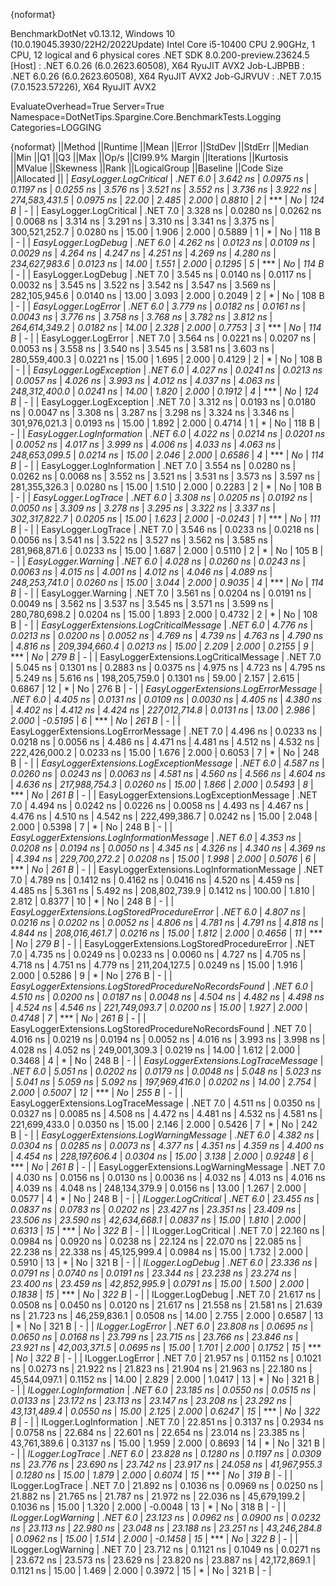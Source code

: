 {noformat}

BenchmarkDotNet v0.13.12, Windows 10 (10.0.19045.3930/22H2/2022Update)
Intel Core i5-10400 CPU 2.90GHz, 1 CPU, 12 logical and 6 physical cores
.NET SDK 8.0.200-preview.23624.5
  [Host]     : .NET 6.0.26 (6.0.2623.60508), X64 RyuJIT AVX2
  Job-LJBPBB : .NET 6.0.26 (6.0.2623.60508), X64 RyuJIT AVX2
  Job-GJRVUV : .NET 7.0.15 (7.0.1523.57226), X64 RyuJIT AVX2

EvaluateOverhead=True  Server=True  Namespace=DotNetTips.Spargine.Core.BenchmarkTests.Logging  
Categories=LOGGING  

{noformat}
||Method                                                ||Runtime  ||Mean      ||Error     ||StdDev    ||StdErr    ||Median    ||Min       ||Q1        ||Q3        ||Max       ||Op/s          ||CI99.9% Margin ||Iterations ||Kurtosis ||MValue ||Skewness ||Rank ||LogicalGroup ||Baseline ||Code Size ||Allocated ||
| *EasyLogger.LogCritical*                                | *.NET 6.0* |  *3.642 ns* | *0.0975 ns* | *0.1197 ns* | *0.0255 ns* |  *3.576 ns* |  *3.521 ns* |  *3.552 ns* |  *3.736 ns* |  *3.922 ns* | *274,583,431.5* |      *0.0975 ns* |      *22.00* |    *2.485* |  *2.000* |   *0.8810* |    *2* | ***            | *No*       |     *124 B* |         *-* |
| EasyLogger.LogCritical                                | .NET 7.0 |  3.328 ns | 0.0280 ns | 0.0262 ns | 0.0068 ns |  3.314 ns |  3.291 ns |  3.310 ns |  3.341 ns |  3.375 ns | 300,521,252.7 |      0.0280 ns |      15.00 |    1.906 |  2.000 |   0.5889 |    1 | *            | No       |     118 B |         - |
| *EasyLogger.LogDebug*                                   | *.NET 6.0* |  *4.262 ns* | *0.0123 ns* | *0.0109 ns* | *0.0029 ns* |  *4.264 ns* |  *4.247 ns* |  *4.251 ns* |  *4.269 ns* |  *4.280 ns* | *234,627,983.6* |      *0.0123 ns* |      *14.00* |    *1.551* |  *2.000* |   *0.1295* |    *5* | ***            | *No*       |     *114 B* |         *-* |
| EasyLogger.LogDebug                                   | .NET 7.0 |  3.545 ns | 0.0140 ns | 0.0117 ns | 0.0032 ns |  3.545 ns |  3.522 ns |  3.542 ns |  3.547 ns |  3.569 ns | 282,105,945.6 |      0.0140 ns |      13.00 |    3.093 |  2.000 |   0.2049 |    2 | *            | No       |     108 B |         - |
| *EasyLogger.LogError*                                   | *.NET 6.0* |  *3.779 ns* | *0.0182 ns* | *0.0161 ns* | *0.0043 ns* |  *3.776 ns* |  *3.758 ns* |  *3.768 ns* |  *3.782 ns* |  *3.812 ns* | *264,614,349.2* |      *0.0182 ns* |      *14.00* |    *2.328* |  *2.000* |   *0.7753* |    *3* | ***            | *No*       |     *114 B* |         *-* |
| EasyLogger.LogError                                   | .NET 7.0 |  3.564 ns | 0.0221 ns | 0.0207 ns | 0.0053 ns |  3.558 ns |  3.540 ns |  3.545 ns |  3.581 ns |  3.603 ns | 280,559,400.3 |      0.0221 ns |      15.00 |    1.695 |  2.000 |   0.4129 |    2 | *            | No       |     108 B |         - |
| *EasyLogger.LogException*                               | *.NET 6.0* |  *4.027 ns* | *0.0241 ns* | *0.0213 ns* | *0.0057 ns* |  *4.026 ns* |  *3.993 ns* |  *4.012 ns* |  *4.037 ns* |  *4.063 ns* | *248,312,400.0* |      *0.0241 ns* |      *14.00* |    *1.820* |  *2.000* |   *0.1912* |    *4* | ***            | *No*       |     *124 B* |         *-* |
| EasyLogger.LogException                               | .NET 7.0 |  3.312 ns | 0.0193 ns | 0.0180 ns | 0.0047 ns |  3.308 ns |  3.287 ns |  3.298 ns |  3.324 ns |  3.346 ns | 301,976,021.3 |      0.0193 ns |      15.00 |    1.892 |  2.000 |   0.4714 |    1 | *            | No       |     118 B |         - |
| *EasyLogger.LogInformation*                             | *.NET 6.0* |  *4.022 ns* | *0.0214 ns* | *0.0201 ns* | *0.0052 ns* |  *4.017 ns* |  *3.999 ns* |  *4.006 ns* |  *4.033 ns* |  *4.063 ns* | *248,653,099.5* |      *0.0214 ns* |      *15.00* |    *2.046* |  *2.000* |   *0.6586* |    *4* | ***            | *No*       |     *114 B* |         *-* |
| EasyLogger.LogInformation                             | .NET 7.0 |  3.554 ns | 0.0280 ns | 0.0262 ns | 0.0068 ns |  3.552 ns |  3.521 ns |  3.531 ns |  3.573 ns |  3.597 ns | 281,355,326.3 |      0.0280 ns |      15.00 |    1.510 |  2.000 |   0.2283 |    2 | *            | No       |     108 B |         - |
| *EasyLogger.LogTrace*                                   | *.NET 6.0* |  *3.308 ns* | *0.0205 ns* | *0.0192 ns* | *0.0050 ns* |  *3.309 ns* |  *3.278 ns* |  *3.295 ns* |  *3.322 ns* |  *3.337 ns* | *302,317,822.7* |      *0.0205 ns* |      *15.00* |    *1.623* |  *2.000* |  *-0.0243* |    *1* | ***            | *No*       |     *111 B* |         *-* |
| EasyLogger.LogTrace                                   | .NET 7.0 |  3.546 ns | 0.0233 ns | 0.0218 ns | 0.0056 ns |  3.541 ns |  3.522 ns |  3.527 ns |  3.562 ns |  3.585 ns | 281,968,871.6 |      0.0233 ns |      15.00 |    1.687 |  2.000 |   0.5110 |    2 | *            | No       |     105 B |         - |
| *EasyLogger.Warning*                                    | *.NET 6.0* |  *4.028 ns* | *0.0260 ns* | *0.0243 ns* | *0.0063 ns* |  *4.015 ns* |  *4.001 ns* |  *4.012 ns* |  *4.046 ns* |  *4.089 ns* | *248,253,741.0* |      *0.0260 ns* |      *15.00* |    *3.044* |  *2.000* |   *0.9035* |    *4* | ***            | *No*       |     *114 B* |         *-* |
| EasyLogger.Warning                                    | .NET 7.0 |  3.561 ns | 0.0204 ns | 0.0191 ns | 0.0049 ns |  3.562 ns |  3.537 ns |  3.545 ns |  3.571 ns |  3.599 ns | 280,780,698.2 |      0.0204 ns |      15.00 |    1.893 |  2.000 |   0.4732 |    2 | *            | No       |     108 B |         - |
| *EasyLoggerExtensions.LogCriticalMessage*               | *.NET 6.0* |  *4.776 ns* | *0.0213 ns* | *0.0200 ns* | *0.0052 ns* |  *4.769 ns* |  *4.739 ns* |  *4.763 ns* |  *4.790 ns* |  *4.816 ns* | *209,394,660.4* |      *0.0213 ns* |      *15.00* |    *2.209* |  *2.000* |   *0.2155* |    *9* | ***            | *No*       |     *279 B* |         *-* |
| EasyLoggerExtensions.LogCriticalMessage               | .NET 7.0 |  5.045 ns | 0.1301 ns | 0.2883 ns | 0.0375 ns |  4.975 ns |  4.723 ns |  4.795 ns |  5.249 ns |  5.616 ns | 198,205,759.0 |      0.1301 ns |      59.00 |    2.157 |  2.615 |   0.6867 |   12 | *            | No       |     276 B |         - |
| *EasyLoggerExtensions.LogErrorMessage*                  | *.NET 6.0* |  *4.405 ns* | *0.0131 ns* | *0.0109 ns* | *0.0030 ns* |  *4.405 ns* |  *4.380 ns* |  *4.402 ns* |  *4.412 ns* |  *4.424 ns* | *227,012,714.8* |      *0.0131 ns* |      *13.00* |    *2.986* |  *2.000* |  *-0.5195* |    *6* | ***            | *No*       |     *261 B* |         *-* |
| EasyLoggerExtensions.LogErrorMessage                  | .NET 7.0 |  4.496 ns | 0.0233 ns | 0.0218 ns | 0.0056 ns |  4.486 ns |  4.471 ns |  4.481 ns |  4.512 ns |  4.532 ns | 222,426,000.2 |      0.0233 ns |      15.00 |    1.676 |  2.000 |   0.6053 |    7 | *            | No       |     248 B |         - |
| *EasyLoggerExtensions.LogExceptionMessage*              | *.NET 6.0* |  *4.587 ns* | *0.0260 ns* | *0.0243 ns* | *0.0063 ns* |  *4.581 ns* |  *4.560 ns* |  *4.566 ns* |  *4.604 ns* |  *4.636 ns* | *217,988,754.3* |      *0.0260 ns* |      *15.00* |    *1.866* |  *2.000* |   *0.5493* |    *8* | ***            | *No*       |     *261 B* |         *-* |
| EasyLoggerExtensions.LogExceptionMessage              | .NET 7.0 |  4.494 ns | 0.0242 ns | 0.0226 ns | 0.0058 ns |  4.493 ns |  4.467 ns |  4.476 ns |  4.510 ns |  4.542 ns | 222,499,386.7 |      0.0242 ns |      15.00 |    2.048 |  2.000 |   0.5398 |    7 | *            | No       |     248 B |         - |
| *EasyLoggerExtensions.LogInformationMessage*            | *.NET 6.0* |  *4.353 ns* | *0.0208 ns* | *0.0194 ns* | *0.0050 ns* |  *4.345 ns* |  *4.326 ns* |  *4.340 ns* |  *4.369 ns* |  *4.394 ns* | *229,700,272.2* |      *0.0208 ns* |      *15.00* |    *1.998* |  *2.000* |   *0.5076* |    *6* | ***            | *No*       |     *261 B* |         *-* |
| EasyLoggerExtensions.LogInformationMessage            | .NET 7.0 |  4.789 ns | 0.1412 ns | 0.4162 ns | 0.0416 ns |  4.520 ns |  4.459 ns |  4.485 ns |  5.361 ns |  5.492 ns | 208,802,739.9 |      0.1412 ns |     100.00 |    1.810 |  2.812 |   0.8377 |   10 | *            | No       |     248 B |         - |
| *EasyLoggerExtensions.LogStoredProcedureError*          | *.NET 6.0* |  *4.807 ns* | *0.0216 ns* | *0.0202 ns* | *0.0052 ns* |  *4.806 ns* |  *4.781 ns* |  *4.791 ns* |  *4.818 ns* |  *4.844 ns* | *208,016,461.7* |      *0.0216 ns* |      *15.00* |    *1.812* |  *2.000* |   *0.4656* |   *11* | ***            | *No*       |     *279 B* |         *-* |
| EasyLoggerExtensions.LogStoredProcedureError          | .NET 7.0 |  4.735 ns | 0.0249 ns | 0.0233 ns | 0.0060 ns |  4.727 ns |  4.705 ns |  4.718 ns |  4.751 ns |  4.779 ns | 211,204,127.5 |      0.0249 ns |      15.00 |    1.916 |  2.000 |   0.5286 |    9 | *            | No       |     276 B |         - |
| *EasyLoggerExtensions.LogStoredProcedureNoRecordsFound* | *.NET 6.0* |  *4.510 ns* | *0.0200 ns* | *0.0187 ns* | *0.0048 ns* |  *4.504 ns* |  *4.482 ns* |  *4.498 ns* |  *4.524 ns* |  *4.546 ns* | *221,749,093.7* |      *0.0200 ns* |      *15.00* |    *1.927* |  *2.000* |   *0.4748* |    *7* | ***            | *No*       |     *261 B* |         *-* |
| EasyLoggerExtensions.LogStoredProcedureNoRecordsFound | .NET 7.0 |  4.016 ns | 0.0219 ns | 0.0194 ns | 0.0052 ns |  4.016 ns |  3.993 ns |  3.998 ns |  4.028 ns |  4.052 ns | 249,001,309.3 |      0.0219 ns |      14.00 |    1.612 |  2.000 |   0.3468 |    4 | *            | No       |     248 B |         - |
| *EasyLoggerExtensions.LogTraceMessage*                  | *.NET 6.0* |  *5.051 ns* | *0.0202 ns* | *0.0179 ns* | *0.0048 ns* |  *5.048 ns* |  *5.023 ns* |  *5.041 ns* |  *5.059 ns* |  *5.092 ns* | *197,969,416.0* |      *0.0202 ns* |      *14.00* |    *2.754* |  *2.000* |   *0.5007* |   *12* | ***            | *No*       |     *255 B* |         *-* |
| EasyLoggerExtensions.LogTraceMessage                  | .NET 7.0 |  4.511 ns | 0.0350 ns | 0.0327 ns | 0.0085 ns |  4.508 ns |  4.472 ns |  4.481 ns |  4.532 ns |  4.581 ns | 221,699,433.0 |      0.0350 ns |      15.00 |    2.146 |  2.000 |   0.5426 |    7 | *            | No       |     242 B |         - |
| *EasyLoggerExtensions.LogWarningMessage*                | *.NET 6.0* |  *4.382 ns* | *0.0304 ns* | *0.0285 ns* | *0.0073 ns* |  *4.377 ns* |  *4.351 ns* |  *4.359 ns* |  *4.400 ns* |  *4.454 ns* | *228,197,606.4* |      *0.0304 ns* |      *15.00* |    *3.138* |  *2.000* |   *0.9248* |    *6* | ***            | *No*       |     *261 B* |         *-* |
| EasyLoggerExtensions.LogWarningMessage                | .NET 7.0 |  4.030 ns | 0.0156 ns | 0.0130 ns | 0.0036 ns |  4.032 ns |  4.013 ns |  4.016 ns |  4.039 ns |  4.048 ns | 248,134,379.9 |      0.0156 ns |      13.00 |    1.267 |  2.000 |   0.0577 |    4 | *            | No       |     248 B |         - |
| *ILogger.LogCritical*                                   | *.NET 6.0* | *23.455 ns* | *0.0837 ns* | *0.0783 ns* | *0.0202 ns* | *23.427 ns* | *23.351 ns* | *23.409 ns* | *23.506 ns* | *23.590 ns* |  *42,634,668.1* |      *0.0837 ns* |      *15.00* |    *1.810* |  *2.000* |   *0.6313* |   *15* | ***            | *No*       |     *322 B* |         *-* |
| ILogger.LogCritical                                   | .NET 7.0 | 22.160 ns | 0.0984 ns | 0.0920 ns | 0.0238 ns | 22.124 ns | 22.070 ns | 22.085 ns | 22.238 ns | 22.338 ns |  45,125,999.4 |      0.0984 ns |      15.00 |    1.732 |  2.000 |   0.5910 |   13 | *            | No       |     321 B |         - |
| *ILogger.LogDebug*                                      | *.NET 6.0* | *23.336 ns* | *0.0791 ns* | *0.0740 ns* | *0.0191 ns* | *23.344 ns* | *23.238 ns* | *23.274 ns* | *23.400 ns* | *23.459 ns* |  *42,852,995.9* |      *0.0791 ns* |      *15.00* |    *1.500* |  *2.000* |   *0.1838* |   *15* | ***            | *No*       |     *322 B* |         *-* |
| ILogger.LogDebug                                      | .NET 7.0 | 21.617 ns | 0.0508 ns | 0.0450 ns | 0.0120 ns | 21.617 ns | 21.558 ns | 21.581 ns | 21.639 ns | 21.723 ns |  46,259,836.1 |      0.0508 ns |      14.00 |    2.755 |  2.000 |   0.6587 |   13 | *            | No       |     321 B |         - |
| *ILogger.LogError*                                      | *.NET 6.0* | *23.808 ns* | *0.0695 ns* | *0.0650 ns* | *0.0168 ns* | *23.799 ns* | *23.715 ns* | *23.766 ns* | *23.846 ns* | *23.921 ns* |  *42,003,371.5* |      *0.0695 ns* |      *15.00* |    *1.701* |  *2.000* |   *0.1752* |   *15* | ***            | *No*       |     *322 B* |         *-* |
| ILogger.LogError                                      | .NET 7.0 | 21.957 ns | 0.1152 ns | 0.1021 ns | 0.0273 ns | 21.922 ns | 21.823 ns | 21.904 ns | 21.963 ns | 22.180 ns |  45,544,097.1 |      0.1152 ns |      14.00 |    2.829 |  2.000 |   1.0417 |   13 | *            | No       |     321 B |         - |
| *ILogger.LogInformation*                                | *.NET 6.0* | *23.185 ns* | *0.0550 ns* | *0.0515 ns* | *0.0133 ns* | *23.172 ns* | *23.113 ns* | *23.147 ns* | *23.208 ns* | *23.292 ns* |  *43,131,489.4* |      *0.0550 ns* |      *15.00* |    *2.125* |  *2.000* |   *0.6247* |   *15* | ***            | *No*       |     *322 B* |         *-* |
| ILogger.LogInformation                                | .NET 7.0 | 22.851 ns | 0.3137 ns | 0.2934 ns | 0.0758 ns | 22.684 ns | 22.601 ns | 22.654 ns | 23.014 ns | 23.385 ns |  43,761,389.6 |      0.3137 ns |      15.00 |    1.959 |  2.000 |   0.8693 |   14 | *            | No       |     321 B |         - |
| *ILogger.LogTrace*                                      | *.NET 6.0* | *23.828 ns* | *0.1280 ns* | *0.1197 ns* | *0.0309 ns* | *23.776 ns* | *23.690 ns* | *23.742 ns* | *23.917 ns* | *24.058 ns* |  *41,967,955.3* |      *0.1280 ns* |      *15.00* |    *1.879* |  *2.000* |   *0.6074* |   *15* | ***            | *No*       |     *319 B* |         *-* |
| ILogger.LogTrace                                      | .NET 7.0 | 21.892 ns | 0.1036 ns | 0.0969 ns | 0.0250 ns | 21.882 ns | 21.765 ns | 21.787 ns | 21.972 ns | 22.036 ns |  45,679,199.2 |      0.1036 ns |      15.00 |    1.320 |  2.000 |  -0.0048 |   13 | *            | No       |     318 B |         - |
| *ILogger.LogWarning*                                    | *.NET 6.0* | *23.123 ns* | *0.0962 ns* | *0.0900 ns* | *0.0232 ns* | *23.113 ns* | *22.980 ns* | *23.048 ns* | *23.188 ns* | *23.251 ns* |  *43,246,284.8* |      *0.0962 ns* |      *15.00* |    *1.514* |  *2.000* |  *-0.1458* |   *15* | ***            | *No*       |     *322 B* |         *-* |
| ILogger.LogWarning                                    | .NET 7.0 | 23.712 ns | 0.1121 ns | 0.1049 ns | 0.0271 ns | 23.672 ns | 23.573 ns | 23.629 ns | 23.820 ns | 23.887 ns |  42,172,869.1 |      0.1121 ns |      15.00 |    1.469 |  2.000 |   0.3972 |   15 | *            | No       |     321 B |         - |
